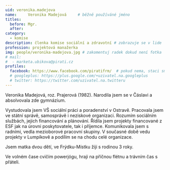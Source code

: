 ```yaml
---
uid: veronika.madejova
name:     Veronika Madejová  	# běžně používáné jméno
titles:
  before: Mgr.
  after:
category:
  - komise
description: členka komise sociální a zdravotní # zobrazuje se v lide
profession: projektová manažerka
img: people/veronika-madejova.jpg # zakomentuj radek dokud není fotka
# mail:
#  - marketa.ubikova@pirati.cz
profiles:
  facebook: https://www.facebook.com/piratifrm/  # pokud nema, staci smazat tuto radku
  # googleplus: https://plus.google.com/+uzivatel.na.googleplus
  # twitter: https://twitter.com/uzivatel.na.twitteru
---
```

Veronika Madejová, roz. Prajerová (1982). Narodila jsem se v Čáslavi a absolvovala zde gymnázium.

Vystudovala jsem VŠ sociální práci a poradenství v Ostravě. Pracovala jsem ve státní správě, samosprávě i neziskové organizaci. Rozumím sociálním službách, jejich financování a plánování. Řídila jsem projekty financované z ESF jak na úrovni poskytovatele, tak i příjemce. Komunikovala jsem s radními, vedla mezioborové pracovní skupiny. V současné době vedu projekty v Lumpíkově a podílím se na chodu celé organizace.

Jsem matka dvou dětí, ve Frýdku-Místku žiji s rodinou 3 roky.

Ve volném čase cvičím powerjógu, hraji na příčnou flétnu a trávním čas s přáteli.
